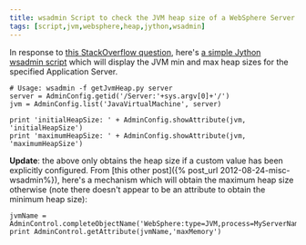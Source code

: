 ```yaml
---
title: wsadmin Script to check the JVM heap size of a WebSphere Server
tags: [script,jvm,websphere,heap,jython,wsadmin]
---
```

In response to [this StackOverflow question](http://stackoverflow.com/questions/8754185/how-to-lookup-heap-usage-for-websphere), here's [a simple Jython wsadmin script](https://github.com/dougbreaux/websphere/blob/master/getJvmHeap.py) which will display the JVM min and max heap sizes for the specified Application Server.

```shell
# Usage: wsadmin -f getJvmHeap.py server  
server = AdminConfig.getid('/Server:'+sys.argv[0]+'/')  
jvm = AdminConfig.list('JavaVirtualMachine', server)  

print 'initialHeapSize: ' + AdminConfig.showAttribute(jvm, 'initialHeapSize')  
print 'maximumHeapSize: ' + AdminConfig.showAttribute(jvm, 'maximumHeapSize')
```

**Update**: the above only obtains the heap size if a custom value has been explicitly configured. From [this other post]({% post_url 2012-08-24-misc-wsadmin%}), here's a mechanism which will obtain the maximum heap size otherwise (note there doesn't appear to be an attribute to obtain the minimum heap size):

```shell
jvmName = AdminControl.completeObjectName('WebSphere:type=JVM,process=MyServerName,*')  
print AdminControl.getAttribute(jvmName,'maxMemory')
```
